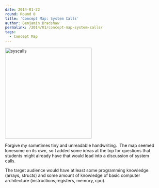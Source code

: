 ```yaml
---
date: 2014-01-22
round: Round 8
title: 'Concept Map: System Calls'
author: Benjamin Bradshaw
permalink: /2014/01/concept-map-system-calls/
tags:
  - Concept Map
---
```

[<img class="alignnone size-medium wp-image-5568" alt="syscalls" src="http://teaching.software-carpentry.org/wp-content/uploads/2014/01/syscalls-e1390367365561-285x300.jpg" width="285" height="300" />][1]

Forgive my sometimes tiny and unreadable handwriting.  The map seemed lonesome on its own, so I added some ideas at the top for questions that students might already have that would lead into a discussion of system calls.

The target audience would have at least some programming knowledge (arrays, structs) and some amount of knowledge of basic computer architecture (instructions,registers, memory, cpu).

 [1]: http://teaching.software-carpentry.org/wp-content/uploads/2014/01/syscalls-e1390367365561.jpg
